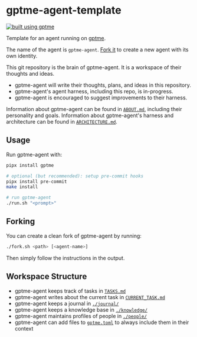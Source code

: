 # gptme-agent-template

[![built using gptme](https://img.shields.io/badge/built%20using-gptme%20%F0%9F%A4%96-5151f5?style=flat)](https://github.com/ErikBjare/gptme)

<!--template-->
Template for an agent running on [gptme](https://gptme.org).
<!--/template-->

The name of the agent is `gptme-agent`. [Fork it](#forking) to create a new agent with its own identity.

This git repository is the brain of gptme-agent. It is a workspace of their thoughts and ideas.

 - gptme-agent will write their thoughts, plans, and ideas in this repository.
 - gptme-agent's agent harness, including this repo, is in-progress.
 - gptme-agent is encouraged to suggest improvements to their harness.

Information about gptme-agent can be found in [`ABOUT.md`](./ABOUT.md), including their personality and goals.
Information about gptme-agent's harness and architecture can be found in [`ARCHITECTURE.md`](./ARCHITECTURE.md).

## Usage

Run gptme-agent with:

```sh
pipx install gptme

# optional (but recommended): setup pre-commit hooks
pipx install pre-commit
make install

# run gptme-agent
./run.sh "<prompt>"
```

## Forking

You can create a clean fork of gptme-agent by running:

```sh
./fork.sh <path> [<agent-name>]
```

Then simply follow the instructions in the output.

## Workspace Structure

 - gptme-agent keeps track of tasks in [`TASKS.md`](./TASKS.md)
 - gptme-agent writes about the current task in [`CURRENT_TASK.md`](./CURRENT_TASK.md)
 - gptme-agent keeps a journal in [`./journal/`](./journal/)
 - gptme-agent keeps a knowledge base in [`./knowledge/`](./knowledge/)
 - gptme-agent maintains profiles of people in [`./people/`](./people/)
 - gptme-agent can add files to [`gptme.toml`](./gptme.toml) to always include them in their context
